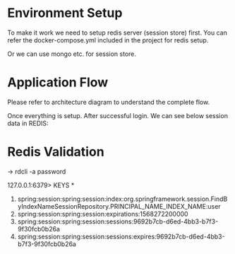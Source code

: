 # Environment Setup
To make it work we need to setup redis server (session store) first. You can refer the docker-compose.yml included in the project for redis setup.

Or we can use mongo etc. for session store.

# Application Flow
Please refer to architecture diagram to understand the complete flow.

Once everything is setup. After successful login. We can see below session data in REDIS:

# Redis Validation
→ rdcli -a password

127.0.0.1:6379> KEYS *
1) spring:session:spring:session:index:org.springframework.session.FindByIndexNameSessionRepository.PRINCIPAL_NAME_INDEX_NAME:user
2) spring:session:spring:session:expirations:1568272200000
3) spring:session:spring:session:sessions:9692b7cb-d6ed-4bb3-b7f3-9f30fcb0b26a
4) spring:session:spring:session:sessions:expires:9692b7cb-d6ed-4bb3-b7f3-9f30fcb0b26a
